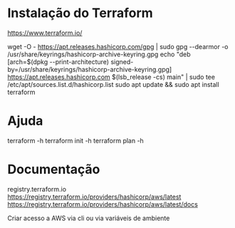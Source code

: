 

# Instalação do Terraform
https://www.terraform.io/

wget -O - https://apt.releases.hashicorp.com/gpg | sudo gpg --dearmor -o /usr/share/keyrings/hashicorp-archive-keyring.gpg
echo "deb [arch=$(dpkg --print-architecture) signed-by=/usr/share/keyrings/hashicorp-archive-keyring.gpg] https://apt.releases.hashicorp.com $(lsb_release -cs) main" | sudo tee /etc/apt/sources.list.d/hashicorp.list
sudo apt update && sudo apt install terraform

# Ajuda

terraform -h
terraform init -h
terraform plan -h

# Documentação

registry.terraform.io
https://registry.terraform.io/providers/hashicorp/aws/latest
https://registry.terraform.io/providers/hashicorp/aws/latest/docs

Criar acesso a AWS via cli ou via variáveis de ambiente


